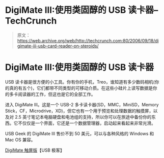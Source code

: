 # DigiMate III:使用类固醇的 USB 读卡器–TechCrunch

> 原文：<https://web.archive.org/web/http://techcrunch.com:80/2006/09/18/digimate-iii-usb-card-reader-on-steroids/>

# DigiMate III:使用类固醇的 USB 读卡器

USB 读卡器是很方便的小工具。你有你的手机，Treo，谁知道有多少数码相机(你的真的有五个)，它们都带不同类型的可移动介质。在这些小硅片上读写数据是你的多卡阅读器的工作，但这也是它的全部工作。

进入 DigiMate III。这是一个 USB-2 多卡读卡器(SD，MMC，MiniSD，Memory Stick，CF，Microdrive，XD)，但它也有一个用于预览和处理数据的触摸屏，以及对 2.5 英寸笔记本电脑硬盘和电池组的支持，所以你可以在旅途中备份你的东西。它不仅仅是一个界面，它还是一个数据管理器，启动起来看起来非常光滑。

USB Geek 的 DigiMate III 售价不到 50 美元，可以与各种风格的 Windows 和 Mac OS 兼容。

[DigiMate 触屏版](https://web.archive.org/web/20201202133519/http://www.usbgeek.com/prod_detail.php?prod_id=0546)【USB 极客】